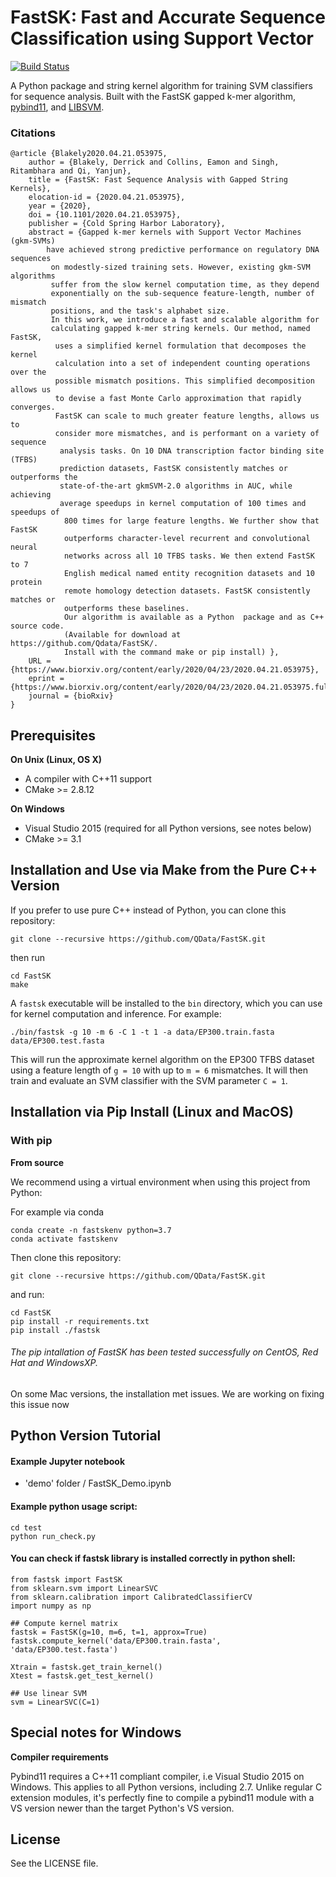 # FastSK: Fast and Accurate Sequence Classification using Support Vector 

[![Build Status](https://travis-ci.org/QData/FastSK.svg?branch=master)](https://travis-ci.org/QData/FastSK)



A Python package and string kernel algorithm for training SVM classifiers for sequence analysis. Built with the FastSK gapped k-mer algorithm, [pybind11](https://github.com/pybind/pybind11), and [LIBSVM](https://github.com/cjlin1/libsvm).

### Citations

```
@article {Blakely2020.04.21.053975,
	author = {Blakely, Derrick and Collins, Eamon and Singh, Ritambhara and Qi, Yanjun},
	title = {FastSK: Fast Sequence Analysis with Gapped String Kernels},
	elocation-id = {2020.04.21.053975},
	year = {2020},
	doi = {10.1101/2020.04.21.053975},
	publisher = {Cold Spring Harbor Laboratory},
	abstract = {Gapped k-mer kernels with Support Vector Machines (gkm-SVMs) 
		have achieved strong predictive performance on regulatory DNA sequences
		 on modestly-sized training sets. However, existing gkm-SVM algorithms 
		 suffer from the slow kernel computation time, as they depend 
		 exponentially on the sub-sequence feature-length, number of mismatch 
		 positions, and the task's alphabet size. 
		 In this work, we introduce a fast and scalable algorithm for 
		 calculating gapped k-mer string kernels. Our method, named FastSK,
		  uses a simplified kernel formulation that decomposes the kernel 
		  calculation into a set of independent counting operations over the 
		  possible mismatch positions. This simplified decomposition allows us 
		  to devise a fast Monte Carlo approximation that rapidly converges. 
		  FastSK can scale to much greater feature lengths, allows us to 
		  consider more mismatches, and is performant on a variety of sequence
		   analysis tasks. On 10 DNA transcription factor binding site (TFBS) 
		   prediction datasets, FastSK consistently matches or outperforms the 
		   state-of-the-art gkmSVM-2.0 algorithms in AUC, while achieving 
		   average speedups in kernel computation of 100 times and speedups of
		    800 times for large feature lengths. We further show that FastSK 
		    outperforms character-level recurrent and convolutional neural 
		    networks across all 10 TFBS tasks. We then extend FastSK to 7 
		    English medical named entity recognition datasets and 10 protein 
		    remote homology detection datasets. FastSK consistently matches or 
		    outperforms these baselines. 
		    Our algorithm is available as a Python  package and as C++ source code. 
		    (Available for download at https://github.com/Qdata/FastSK/. 
		    Install with the command make or pip install) },
	URL = {https://www.biorxiv.org/content/early/2020/04/23/2020.04.21.053975},
	eprint = {https://www.biorxiv.org/content/early/2020/04/23/2020.04.21.053975.full.pdf},
	journal = {bioRxiv}
}
```


## Prerequisites

**On Unix (Linux, OS X)**

* A compiler with C++11 support
* CMake >= 2.8.12

**On Windows**

* Visual Studio 2015 (required for all Python versions, see notes below)
* CMake >= 3.1


## Installation and Use via Make from the Pure C++ Version
If you prefer to use pure C++ instead of Python, you can clone this repository:
```
git clone --recursive https://github.com/QData/FastSK.git
```
then run
```
cd FastSK
make
```
A `fastsk` executable will be installed to the `bin` directory, which you can use for kernel computation and inference. For example:
```
./bin/fastsk -g 10 -m 6 -C 1 -t 1 -a data/EP300.train.fasta data/EP300.test.fasta
```
This will run the approximate kernel algorithm on the EP300 TFBS dataset using a feature length of `g = 10` with up to `m = 6` mismatches. It will then train and evaluate an SVM classifier with the SVM parameter `C = 1`.




## Installation via Pip Install (Linux and MacOS)

### With pip

**From source**

We recommend using a virtual environment when using this project from Python:

For example via conda 
```
conda create -n fastskenv python=3.7
conda activate fastskenv
```

Then clone this repository:
```
git clone --recursive https://github.com/QData/FastSK.git
```
and run:

```
cd FastSK
pip install -r requirements.txt
pip install ./fastsk
```

###### The pip intallation of FastSK has been tested successfully on CentOS, Red Hat and WindowsXP.
On some Mac versions, the installation met issues. We are working on fixing this issue now 

## Python Version Tutorial

#### Example Jupyter notebook  
- 'demo' folder / FastSK_Demo.ipynb

#### Example python usage script:
```
cd test
python run_check.py 
```

#### You can check if fastsk library is installed correctly in python shell:

```
from fastsk import FastSK
from sklearn.svm import LinearSVC
from sklearn.calibration import CalibratedClassifierCV
import numpy as np

## Compute kernel matrix
fastsk = FastSK(g=10, m=6, t=1, approx=True)
fastsk.compute_kernel('data/EP300.train.fasta', 'data/EP300.test.fasta')

Xtrain = fastsk.get_train_kernel()
Xtest = fastsk.get_test_kernel()

## Use linear SVM
svm = LinearSVC(C=1)
```

## Special notes for Windows
**Compiler requirements**

Pybind11 requires a C++11 compliant compiler, i.e Visual Studio 2015 on Windows.
This applies to all Python versions, including 2.7. Unlike regular C extension
modules, it's perfectly fine to compile a pybind11 module with a VS version newer
than the target Python's VS version.

## License
See the LICENSE file.
